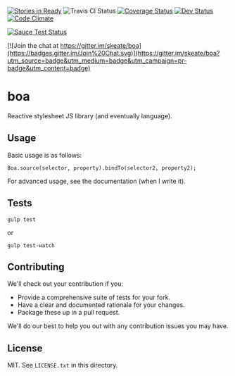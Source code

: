 [![Stories in Ready](https://badge.waffle.io/skeate/boa.png?label=ready&title=Ready)](https://waffle.io/skeate/boa)
![Travis CI Status](https://travis-ci.org/skeate/boa.svg?branch=master)
[![Coverage Status](https://coveralls.io/repos/skeate/boa/badge.svg)](https://coveralls.io/r/skeate/boa)
[![Dev Status](https://david-dm.org/skeate/boa/dev-status.svg)](https://david-dm.org/skeate/boa#info=devDependencies&view=table)
[![Code Climate](https://codeclimate.com/github/skeate/boa/badges/gpa.svg)](https://codeclimate.com/github/skeate/boa)

[![Sauce Test Status](https://saucelabs.com/browser-matrix/boa-tests.svg)](https://saucelabs.com/u/boa-tests)

[![Join the chat at https://gitter.im/skeate/boa](https://badges.gitter.im/Join%20Chat.svg)](https://gitter.im/skeate/boa?utm_source=badge&utm_medium=badge&utm_campaign=pr-badge&utm_content=badge)

# boa

Reactive stylesheet JS library (and eventually language).

## Usage

Basic usage is as follows:

    Boa.source(selector, property).bindTo(selector2, property2);

For advanced usage, see the documentation (when I write it).

## Tests

    gulp test

or

    gulp test-watch

## Contributing

We'll check out your contribution if you:

* Provide a comprehensive suite of tests for your fork.
* Have a clear and documented rationale for your changes.
* Package these up in a pull request.

We'll do our best to help you out with any contribution issues you may have.

## License

MIT. See `LICENSE.txt` in this directory.
